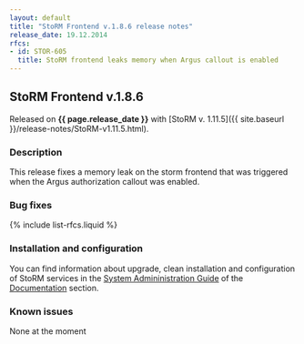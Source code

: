 ```yaml
---
layout: default
title: "StoRM Frontend v.1.8.6 release notes"
release_date: 19.12.2014
rfcs:
- id: STOR-605
  title: StoRM frontend leaks memory when Argus callout is enabled
---
```


## StoRM Frontend v.1.8.6

Released on **{{ page.release_date }}** with [StoRM v. 1.11.5]({{ site.baseurl }}/release-notes/StoRM-v1.11.5.html).

### Description

This release fixes a memory leak on the storm frontend that was triggered when the Argus authorization callout
was enabled.

### Bug fixes

{% include list-rfcs.liquid %}

### Installation and configuration

You can find information about upgrade, clean installation and configuration of StoRM services in the [System Admininistration Guide][storm-sysadmin-guide] of the [Documentation][storm-documentation] section.

### Known issues

None at the moment

[storm-documentation]: {{site.baseurl}}/documentation.html
[storm-sysadmin-guide]: {{site.baseurl}}/documentation/sysadmin-guide/1.11.5
